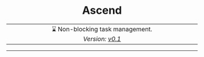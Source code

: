 <h1 align="center">
  Ascend
</h1>

<p align="center">
  <table>
    <tbody>
      <td align="center">
        ⌛ Non-blocking task management.
        <img width="800" height="0" /><br>
        <i>Version: <a href="https://github.com/vitorgouveia/ascend/releases/tag/v0.1">v0.1</a></i>
        <img width="800" height="0" />
      </td>
    </tbody>
  </table>
</p>

---
